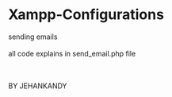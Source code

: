 # Xampp-Configurations
sending emails
<br><br>
  all code explains in send_email.php
  file
  
  <br>

<br>
BY JEHANKANDY
